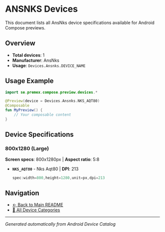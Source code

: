 # ANSNKS Devices

This document lists all AnsNks device specifications available for Android Compose previews.

## Overview

- **Total devices**: 1
- **Manufacturer**: AnsNks
- **Usage**: `Devices.Ansnks.DEVICE_NAME`

## Usage Example

```kotlin
import se.premex.compose.preview.devices.*

@Preview(device = Devices.Ansnks.NKS_AQT80)
@Composable
fun MyPreview() {
    // Your composable content
}
```

## Device Specifications

### 800x1280 (Large)

**Screen specs**: 800x1280px | **Aspect ratio**: 5:8

- **`NKS_AQT80`** - Nks Aqt80 | **DPI**: 213
  ```kotlin
  spec:width=800,height=1280,unit=px,dpi=213
  ```

## Navigation

- [← Back to Main README](../../README.md)
- [📱 All Device Categories](../README.md)

---
*Generated automatically from Android Device Catalog*
